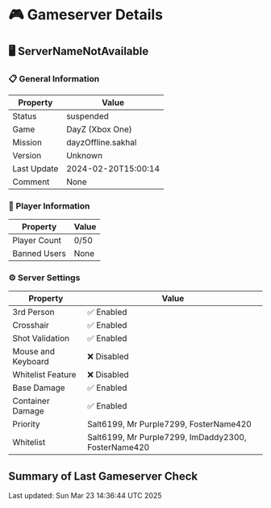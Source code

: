 # 🎮 Gameserver Details

## 🖥️ ServerNameNotAvailable

### 📋 General Information

| **Property**        | **Value**                  |
|---------------------|----------------------------|
| Status | suspended |
| Game | DayZ (Xbox One) |
| Mission | dayzOffline.sakhal |
| Version | Unknown |
| Last Update | 2024-02-20T15:00:14 |
| Comment | None |

### 👥 Player Information

| **Property**        | **Value**                  |
|---------------------|----------------------------|
| Player Count | 0/50 |
| Banned Users | None |

### ⚙️ Server Settings

| **Property**        | **Value**                  |
|---------------------|----------------------------|
| 3rd Person | ✅ Enabled |
| Crosshair | ✅ Enabled |
| Shot Validation | ✅ Enabled |
| Mouse and Keyboard | ❌ Disabled |
| Whitelist Feature | ❌ Disabled |
| Base Damage | ✅ Enabled |
| Container Damage | ✅ Enabled |
| Priority | Salt6199, Mr Purple7299, FosterName420 |
| Whitelist | Salt6199, Mr Purple7299, ImDaddy2300, FosterName420 |

## Summary of Last Gameserver Check


Last updated: Sun Mar 23 14:36:44 UTC 2025
